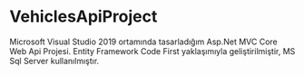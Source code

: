 # VehiclesApiProject
Microsoft Visual Studio 2019 ortamında tasarladığım Asp.Net MVC Core Web Api Projesi.
Entity Framework Code First yaklaşımıyla geliştirilmiştir, MS Sql Server kullanılmıştır.
